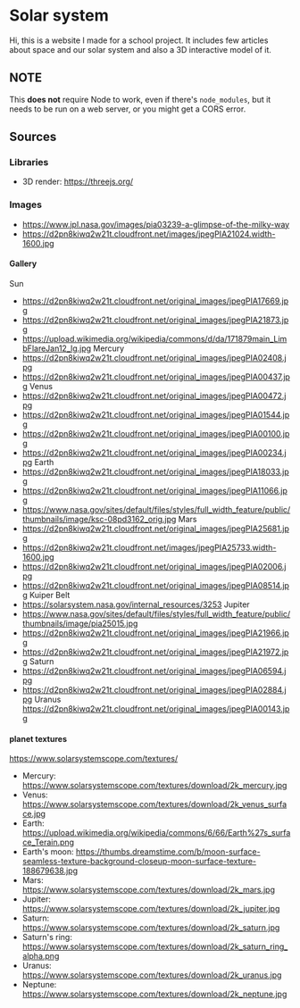 # Solar system
Hi, this is a website I made for a school project. It includes few articles about space and our solar system and also a 3D interactive model of it.

## NOTE
This **does not** require Node to work, even if there's `node_modules`, but it needs to be run on a web server, or you might get a CORS error.

## Sources
### Libraries
- 3D render: https://threejs.org/
### Images
- https://www.jpl.nasa.gov/images/pia03239-a-glimpse-of-the-milky-way
- https://d2pn8kiwq2w21t.cloudfront.net/images/jpegPIA21024.width-1600.jpg

#### Gallery
Sun
- https://d2pn8kiwq2w21t.cloudfront.net/original_images/jpegPIA17669.jpg
- https://d2pn8kiwq2w21t.cloudfront.net/original_images/jpegPIA21873.jpg
- https://upload.wikimedia.org/wikipedia/commons/d/da/171879main_LimbFlareJan12_lg.jpg
Mercury
- https://d2pn8kiwq2w21t.cloudfront.net/original_images/jpegPIA02408.jpg
- https://d2pn8kiwq2w21t.cloudfront.net/original_images/jpegPIA00437.jpg
Venus
- https://d2pn8kiwq2w21t.cloudfront.net/original_images/jpegPIA00472.jpg
- https://d2pn8kiwq2w21t.cloudfront.net/original_images/jpegPIA01544.jpg
- https://d2pn8kiwq2w21t.cloudfront.net/original_images/jpegPIA00100.jpg
- https://d2pn8kiwq2w21t.cloudfront.net/original_images/jpegPIA00234.jpg
Earth
- https://d2pn8kiwq2w21t.cloudfront.net/original_images/jpegPIA18033.jpg
- https://d2pn8kiwq2w21t.cloudfront.net/original_images/jpegPIA11066.jpg
- https://www.nasa.gov/sites/default/files/styles/full_width_feature/public/thumbnails/image/ksc-08pd3162_orig.jpg
Mars
- https://d2pn8kiwq2w21t.cloudfront.net/original_images/jpegPIA25681.jpg
- https://d2pn8kiwq2w21t.cloudfront.net/images/jpegPIA25733.width-1600.jpg
- https://d2pn8kiwq2w21t.cloudfront.net/original_images/jpegPIA02006.jpg
- https://d2pn8kiwq2w21t.cloudfront.net/original_images/jpegPIA08514.jpg
Kuiper Belt
- https://solarsystem.nasa.gov/internal_resources/3253
Jupiter
- https://www.nasa.gov/sites/default/files/styles/full_width_feature/public/thumbnails/image/pia25015.jpg
- https://d2pn8kiwq2w21t.cloudfront.net/original_images/jpegPIA21966.jpg
- https://d2pn8kiwq2w21t.cloudfront.net/original_images/jpegPIA21972.jpg
Saturn
- https://d2pn8kiwq2w21t.cloudfront.net/original_images/jpegPIA06594.jpg
- https://d2pn8kiwq2w21t.cloudfront.net/original_images/jpegPIA02884.jpg
Uranus
https://d2pn8kiwq2w21t.cloudfront.net/original_images/jpegPIA00143.jpg
#### planet textures
https://www.solarsystemscope.com/textures/
- Mercury: https://www.solarsystemscope.com/textures/download/2k_mercury.jpg
- Venus: https://www.solarsystemscope.com/textures/download/2k_venus_surface.jpg
- Earth: https://upload.wikimedia.org/wikipedia/commons/6/66/Earth%27s_surface_Terain.png
- Earth's moon: https://thumbs.dreamstime.com/b/moon-surface-seamless-texture-background-closeup-moon-surface-texture-188679638.jpg
- Mars: https://www.solarsystemscope.com/textures/download/2k_mars.jpg
- Jupiter: https://www.solarsystemscope.com/textures/download/2k_jupiter.jpg
- Saturn: https://www.solarsystemscope.com/textures/download/2k_saturn.jpg
- Saturn's ring: https://www.solarsystemscope.com/textures/download/2k_saturn_ring_alpha.png
- Uranus: https://www.solarsystemscope.com/textures/download/2k_uranus.jpg
- Neptune: https://www.solarsystemscope.com/textures/download/2k_neptune.jpg
